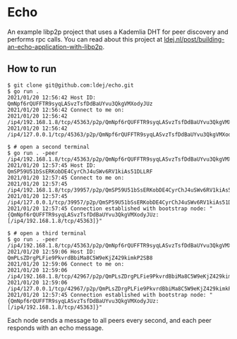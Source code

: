 # Echo

An example libp2p project that uses a Kademlia DHT for peer discovery and performs rpc calls. You can read about this project at [ldej.nl/post/building-an-echo-application-with-libp2p](https://ldej.nl/post/building-an-echo-application-with-libp2p/).

## How to run

```shell
$ git clone git@github.com:ldej/echo.git
$ go run .
2021/01/20 12:56:42 Host ID: QmNpf6rQUFFTR9syqLASvzTsfDdBaUYvu3QkgVMXodyJUz
2021/01/20 12:56:42 Connect to me on:
2021/01/20 12:56:42   /ip4/192.168.1.8/tcp/45363/p2p/QmNpf6rQUFFTR9syqLASvzTsfDdBaUYvu3QkgVMXodyJUz
2021/01/20 12:56:42   /ip4/127.0.0.1/tcp/45363/p2p/QmNpf6rQUFFTR9syqLASvzTsfDdBaUYvu3QkgVMXodyJUz

$ # open a second terminal
$ go run . -peer /ip4/192.168.1.8/tcp/45363/p2p/QmNpf6rQUFFTR9syqLASvzTsfDdBaUYvu3QkgVMXodyJUz
2021/01/20 12:57:45 Host ID: QmSP59U51bSsERKobDE4CyrChJ4uSWv6RV1kiAs51DLLRF
2021/01/20 12:57:45 Connect to me on:
2021/01/20 12:57:45   /ip4/192.168.1.8/tcp/39957/p2p/QmSP59U51bSsERKobDE4CyrChJ4uSWv6RV1kiAs51DLLRF
2021/01/20 12:57:45   /ip4/127.0.0.1/tcp/39957/p2p/QmSP59U51bSsERKobDE4CyrChJ4uSWv6RV1kiAs51DLLRF
2021/01/20 12:57:45 Connection established with bootstrap node: "{QmNpf6rQUFFTR9syqLASvzTsfDdBaUYvu3QkgVMXodyJUz: [/ip4/192.168.1.8/tcp/45363]}"

$ # open a third terminal
$ go run . -peer /ip4/192.168.1.8/tcp/45363/p2p/QmNpf6rQUFFTR9syqLASvzTsfDdBaUYvu3QkgVMXodyJUz
2021/01/20 12:59:06 Host ID: QmPLsZDrgPLFie9PkvrdBbiMa8C5W9eKjZ429kimkP2SB8
2021/01/20 12:59:06 Connect to me on:
2021/01/20 12:59:06   /ip4/192.168.1.8/tcp/42967/p2p/QmPLsZDrgPLFie9PkvrdBbiMa8C5W9eKjZ429kimkP2SB8
2021/01/20 12:59:06   /ip4/127.0.0.1/tcp/42967/p2p/QmPLsZDrgPLFie9PkvrdBbiMa8C5W9eKjZ429kimkP2SB8
2021/01/20 12:57:45 Connection established with bootstrap node: "{QmNpf6rQUFFTR9syqLASvzTsfDdBaUYvu3QkgVMXodyJUz: [/ip4/192.168.1.8/tcp/45363]}"
```

Each node sends a message to all peers every second, and each peer responds with an echo message.